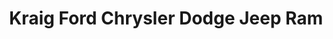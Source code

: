 ---
title: "Kraig Ford Chrysler Dodge Jeep Ram"
url: /oskaloosa/kraig-ford-chrysler-dodge-jeep-ram/
shop: car
---